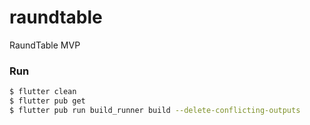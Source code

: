 # raundtable

RaundTable MVP

### Run
```bash
$ flutter clean
$ flutter pub get
$ flutter pub run build_runner build --delete-conflicting-outputs

```
